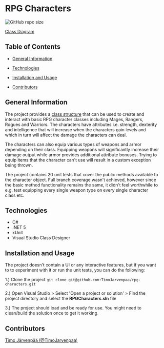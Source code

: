 # RPG Characters

![GitHub repo size](https://img.shields.io/github/repo-size/TimoJarvenpaa/rpg-characters)

[Class Diagram](Documentation/ClassDiagram.png)

## Table of Contents

- [General Information](#general-information)

- [Technologies](#technologies)

- [Installation and Usage](#installation-and-usage)

- [Contributors](#contributors)

## General Information

The project provides a [class structure](Documentation/ClassDiagram.png) that can be used to create and interact with basic RPG character classes including Mages, Rangers, Rogues and Warriors. The characters have attributes i.e. strength, dexterity and intelligence that will increase when the characters gain levels and which in turn will affect the damage the characters can deal.

The characters can also equip various types of weapons and armor depending on their class. Equipping weapons will significantly increase their damage output while armor provides additional attribute bonuses. Trying to equip items that the character can't use will result in a custom exception being thrown.

The project contains 20 unit tests that cover the public methods available to the character object. Full branch coverage wasn't achieved, however since the basic method functionality remains the same, it didn't feel worthwhile to e.g. test equipping every single weapon type on every single character class etc.

## Technologies

- C#
- .NET 5
- xUnit
- Visual Studio Class Designer

## Installation and Usage

The project doesn't contain a UI or any interactive features, but if you want to to experiment with it or run the unit tests, you can do the following:

1.) Clone the project ```git clone git@github.com:TimoJarvenpaa/rpg-characters.git```

2.) Open Visual Studio > Select 'Open a project or solution' > Find the project directory and select the **RPGCharacters.sln** file

3.) The project should load and be ready for use. You might need to clean/build the solution once to get it working.


## Contributors

[Timo Järvenpää (@TimoJarvenpaa)](https://github.com/TimoJarvenpaa)
